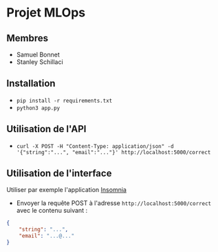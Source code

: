 # Projet MLOps
## Membres
- Samuel Bonnet
- Stanley Schillaci
## Installation
- `pip install -r requirements.txt`
- `python3 app.py`
## Utilisation de l'API
- `curl -X POST -H "Content-Type: application/json" -d '{"string":"...", "email":"..."}' http://localhost:5000/correct`
## Utilisation de l'interface
Utiliser par exemple l'application [Insomnia](https://insomnia.rest/)
- Envoyer la requête POST à l'adresse `http://localhost:5000/correct` avec le contenu suivant :
```json
{
    "string": "...",
    "email": "...@..."
}
```

